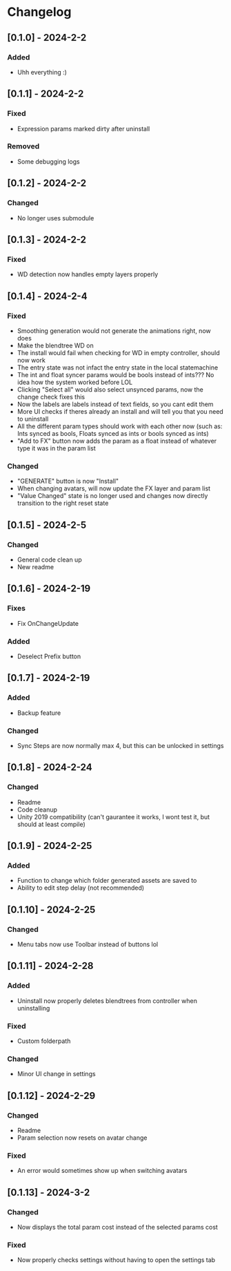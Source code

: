 # Changelog

## [0.1.0] - 2024-2-2

### Added

- Uhh everything :)

## [0.1.1] - 2024-2-2

### Fixed

- Expression params marked dirty after uninstall

### Removed

- Some debugging logs

## [0.1.2] - 2024-2-2

### Changed

- No longer uses submodule

## [0.1.3] - 2024-2-2

### Fixed

- WD detection now handles empty layers properly

## [0.1.4] - 2024-2-4

### Fixed

- Smoothing generation would not generate the animations right, now does
- Make the blendtree WD on
- The install would fail when checking for WD in empty controller, should now work
- The entry state was not infact the entry state in the local statemachine
- The int and float syncer params would be bools instead of ints??? No idea how the system worked before LOL
- Clicking "Select all" would also select unsynced params, now the change check fixes this
- Now the labels are labels instead of text fields, so you cant edit them
- More UI checks if theres already an install and will tell you that you need to uninstall 
- All the different param types should work with each other now (such as: Ints synced as bools, Floats synced as ints or bools synced as ints)
- "Add to FX" button now adds the param as a float instead of whatever type it was in the param list

### Changed

- "GENERATE" button is now "Install"
- When changing avatars, will now update the FX layer and param list 
- "Value Changed" state is no longer used and changes now directly transition to the right reset state

## [0.1.5] - 2024-2-5

### Changed

- General code clean up
- New readme

## [0.1.6] - 2024-2-19

### Fixes

- Fix OnChangeUpdate

### Added

- Deselect Prefix button

## [0.1.7] - 2024-2-19

### Added

- Backup feature

### Changed

- Sync Steps are now normally max 4, but this can be unlocked in settings

## [0.1.8] - 2024-2-24

### Changed

- Readme
- Code cleanup
- Unity 2019 compatibility (can't gaurantee it works, I wont test it, but should at least compile)

## [0.1.9] - 2024-2-25

### Added

- Function to change which folder generated assets are saved to
- Ability to edit step delay (not recommended)

## [0.1.10] - 2024-2-25

### Changed

- Menu tabs now use Toolbar instead of buttons lol

## [0.1.11] - 2024-2-28

### Added

- Uninstall now properly deletes blendtrees from controller when uninstalling

### Fixed

- Custom folderpath

### Changed

- Minor UI change in settings

## [0.1.12] - 2024-2-29

### Changed

- Readme
- Param selection now resets on avatar change

### Fixed

- An error would sometimes show up when switching avatars

## [0.1.13] - 2024-3-2

### Changed

- Now displays the total param cost instead of the selected params cost

### Fixed 

- Now properly checks settings without having to open the settings tab
